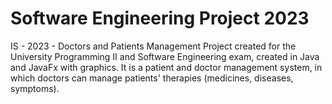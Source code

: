 # Software Engineering Project 2023
IS - 2023 - Doctors and Patients Management
Project created for the University Programming II and Software Engineering exam, created in Java and JavaFx with graphics. It is a patient and doctor management system, in which doctors can manage patients' therapies (medicines, diseases, symptoms).
